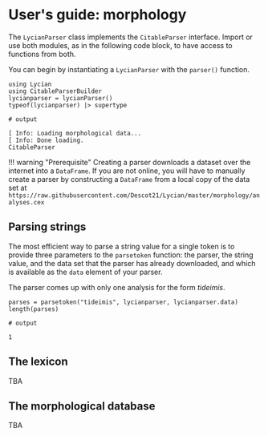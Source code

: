 # User's guide: morphology

The `LycianParser` class implements the `CitableParser` interface. Import or use both modules, as in the following code block, to have access to functions from both.

You can begin by instantiating a `LycianParser` with the `parser()` function.


```jldoctest parse
using Lycian
using CitableParserBuilder
lycianparser = lycianParser()
typeof(lycianparser) |> supertype

# output

[ Info: Loading morphological data...
[ Info: Done loading.
CitableParser
```

!!! warning "Prerequisite"
    Creating a parser downloads a dataset over the internet into a `DataFrame`.  If you are not online, you will have to manually create a parser by constructing a `DataFrame` from a local copy of the data set at `https://raw.githubusercontent.com/Descot21/Lycian/master/morphology/analyses.cex`
    
    


## Parsing strings

The most efficient way to parse a string value for a single token is to provide three parameters to the `parsetoken` function: the parser, the string value, and the data set that the parser has already downloaded, and which is available as the `data` element of your parser.

The parser comes up with only one analysis for the form *tideimis*.

```jldoctest parse
parses = parsetoken("tideimis", lycianparser, lycianparser.data)
length(parses)

# output

1
```

## The lexicon

TBA

## The morphological database

TBA